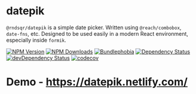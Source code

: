 # datepik

`@rndsqr/datepik` is a simple date picker. Written using `@reach/combobox`, `date-fns`, etc. Designed to be used easily in a modern React environment, especially inside `formik`.

[![NPM Version](https://img.shields.io/npm/v/@rndsqr/datepik.svg?style=flat-square)](https://www.npmjs.com/package/@rndsqr/datepik)
[![NPM Downloads](https://img.shields.io/npm/dm/@rndsqr/datepik.svg?style=flat-square)](https://www.npmjs.com/package/@rndsqr/datepik)
[![Bundlephobia](https://badgen.net/bundlephobia/minzip/@rndsqr/datepik)](https://bundlephobia.com/result?p=@rndsqr/datepik)
[![Dependency Status](https://david-dm.org/rndsqur/datepik.svg)](https://david-dm.org/rndsqr/datepik)
[![devDependency Status](https://david-dm.org/rndsqr/datepik/dev-status.svg)](https://david-dm.org/rndsqr/datepik#info=devDependencies)
[![codecov](https://codecov.io/gh/rndsqr/datepik/branch/master/graph/badge.svg)](https://codecov.io/gh/rndsqr/datepik)

# Demo - https://datepik.netlify.com/
